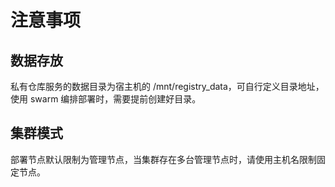 # 注意事项

## 数据存放

私有仓库服务的数据目录为宿主机的 /mnt/registry_data，可自行定义目录地址，使用 swarm 编排部署时，需要提前创建好目录。

## 集群模式

部署节点默认限制为管理节点，当集群存在多台管理节点时，请使用主机名限制固定节点。